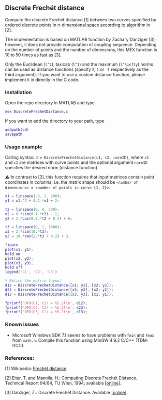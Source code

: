 ## Discrete Frechét distance
Compute the discrete Frechét distance [1] between two curves specified by ordered discrete points in _n_-dimensional space according to algorithm in [2].

The implementation is based on MATLAB function by Zachary Danziger [3]; however, it does not provide computation of coupling sequence. Depending on the number of points and the number of dimensions, this MEX function is 10 to 50 times as fast as [3].

Only the Euclidean (`l^2`), taxicab (`l^1`) and the maximum (`l^\infty`) norms can be used as distance functions (specify `2`, `1` or `-1` respectively as the third argument). If you want to use a custom distance function, please implement it in directly in the C code.

### Installation
Open the repo directory in MATLAB and type
```matlab
mex DiscreteFrechetDistance.c
```
If you want to add the directory to your path, type
```matlab
addpath(cd)
savepath
```

### Usage example
Calling syntax: `d = DiscreteFrechetDistance(c1, c2, normID)`, where `c1` and `c2` are matrices with curve points and the optional argument `normID` specifies the desired norm (distance function).

:warning: In contrast to [3], this function requires that input matrices contain point coordinates in _columns_, i.e. the matrix shape should be `<number of dimensions> x <number of points in curve {1, 2}>`.

```matlab
x1 = linspace(-2, 2, 200);
y1 = x1.^2 + 0.2.*x1 + 2;

t2 = linspace(0, 4, 300);
x2 = 8.*sin(0.1.*t2) - 1;
y2 = 2.*cos(0.9.*t2 + 0.2) + 6;

t3 = linspace(0, 1, 1000);
x3 = 2.*sin(10.*t3);
y3 = 10.*cos(2.*t3 + 0.2) + 3;

figure
plot(x1, y1);
hold on
plot(x2, y2);
plot(x3, y3);
hold off
legend('C1', 'C2', 'C3')

% Notice the matrix layout
d12 = DiscreteFrechetDistance([x1; y1], [x2; y2]);
d23 = DiscreteFrechetDistance([x3; y3], [x2; y2]);
d13 = DiscreteFrechetDistance([x3; y3], [x1; y1]);

fprintf('DFD(C1, C2) = %5.2f\n', d12);
fprintf('DFD(C2, C3) = %5.2f\n', d23);
fprintf('DFD(C3, C1) = %5.2f\n', d13);
```

### Known issues
* Microsoft Windows SDK 7.1 seems to have problems with `fmin` and `fmax` from `math.h`. Compile this function using MinGW 4.9.2 C/C++ (TDM-GCC).

### References:
[1] Wikipedia: [Frechét distance](https://en.wikipedia.org/wiki/Fr%C3%A9chet_distance)

[2] Eiter, T. and Mannila, H.: Computing Discrete Frechét Distance. Technical Report 94/64, TU Wien, 1994; available [\[online\]](http://www.kr.tuwien.ac.at/staff/eiter/et-archive/cdtr9464.pdf).

[3] Danziger, Z.: Discrete Frechét Distance. Available [\[online\]](http://www.mathworks.com/matlabcentral/fileexchange/31922-discrete-frechet-distance).
